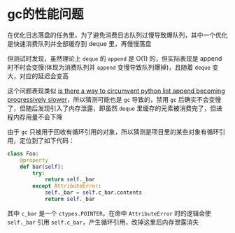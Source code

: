 # gc的性能问题

在优化日志落盘的任务里，为了避免消费日志队列过慢导致爆队列，其中一个优化是快速消费队列并全部缓存到 deque 里，再慢慢落盘

但测试时发现，虽然理论上 `deque` 的 `append` 是 O(1) 的，但实际表现是 append 时不时会变慢(体现为消费队列并 `append` 变慢导致队列爆掉)，且随着 `deque` 变大，对应的延迟会变高

这个问题表现类似 [is there a way to circumvent python list append becoming progressively slower](https://stackoverflow.com/questions/2473783/is-there-a-way-to-circumvent-python-list-append-becoming-progressively-slower)，所以猜测可能也是 `gc` 导致的，禁用 `gc` 后确实不会变慢了，但随后发现引入了内存泄露，即虽然 `deque` 里缓存的元素被消费完了，但进程内存用量不会下降

由于 `gc` 只被用于回收有循环引用的对象，所以猜测是项目里的某些对象有循环引用，定位到了如下代码：

```python
class Foo:
    @property
    def bar(self):
        try:
            return self._bar
        except AttributeError:
            self._bar = self.c_bar.contents
            return self._bar
```

其中 `c_bar` 是一个 `ctypes.POINTER`，在命中 `AttributeError` 时的逻辑会使 `self._bar` 引用 `self.c_bar`，产生循环引用，改掉这里后内存泄露消失
